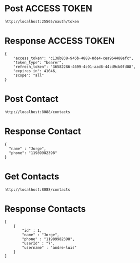 # Post ACCESS TOKEN 

```
http://localhost:25565/oauth/token
```

# Response ACCESS TOKEN 
```
{
    "access_token": "c138b838-946b-4888-8de4-cea964488efc",
    "token_type": "bearer",
    "refresh_token": "36582286-4699-4c01-aad8-44cd9cb0fd08",
    "expires_in": 41046,
    "scope": "all"
}
```
# Post Contact 
```
http://localhost:8088/contacts
```
# Response Contact
```
{
  "name" : "Jorge",
  "phone": "11989982398"
}
```
# Get Contacts
```
http://localhost:8088/contacts
```
# Response Contacts
```
[
    {
    	"id" : 1,
    	"name" : "Jorge",
    	"phone" : "11989982398",
    	"userId" : "7",
    	"username" : "andre-luis"
    }
]
```
